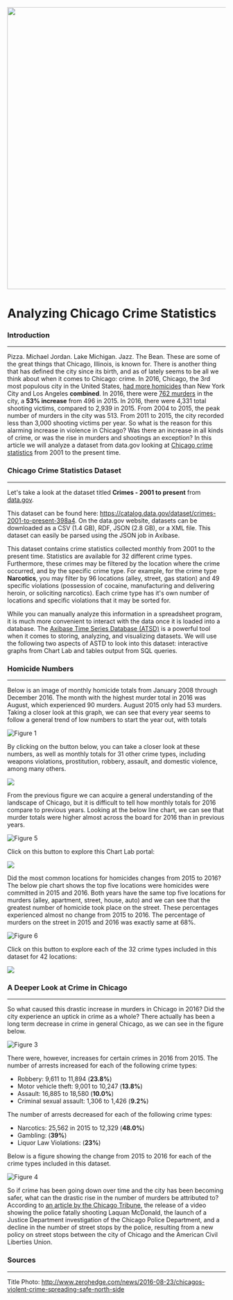  <img src="Images/TitlePhoto.png" width="650" >

Analyzing Chicago Crime Statistics
==================================

### Introduction
----------------

Pizza. Michael Jordan. Lake Michigan. Jazz. The Bean. These are some of the great things that Chicago, Illinois, is known for. There is another thing that has defined the city since its birth, and 
as of lately seems to be all we think about when it comes to Chicago: crime. In 2016, Chicago, the 3rd most populous city in the United States, [had more homicides](http://www.foxnews.com/us/2017/01/01/1-chicagos-bloodiest-years-ends-with-762-homicides.html)
than New York City and Los Angeles **combined**. In 2016, there were [762 murders](http://edition.cnn.com/2017/01/02/us/chicago-murder-rate-2016-visual-guide/) in the city, a **53% increase** from 496
in 2015. In 2016, there were 4,331 total shooting victims, compared to 2,939 in 2015. From 2004 to 2015, the peak number of murders in the city was 513. From 2011 to 2015, the city recorded less 
than 3,000 shooting victims per year. So what is the reason for this alarming increase in violence in Chicago? Was there an increase in all kinds of crime, or was the rise in murders and shootings an 
exception? In this article we will analyze a dataset from data.gov looking at [Chicago crime statistics](https://catalog.data.gov/dataset/crimes-2001-to-present-398a4) from 2001 to the present time.  

### Chicago Crime Statistics Dataset
------------------------------------

Let's take a look at the dataset titled **Crimes - 2001 to present** from [data.gov](https://www.data.gov/).

This dataset can be found here: https://catalog.data.gov/dataset/crimes-2001-to-present-398a4. On the data.gov website, datasets can be downloaded as a CSV (1.4 GB), RDF, JSON (2.8 GB), or a 
XML file. This dataset can easily be parsed using the JSON job in Axibase.

This dataset contains crime statistics collected monthly from 2001 to the present time. Statistics are available for 32 different crime types. Furthermore, these crimes may be filtered by the location
where the crime occurred, and by the specific crime type. For example, for the crime type **Narcotics**, you may filter by 96 locations (alley, street, gas station) and 49 specific violations (possession
of cocaine, manufacturing and delivering heroin, or soliciting narcotics). Each crime type has it's own number of locations and specific violations that it may be sorted for.

While you can manually analyze this information in a spreadsheet program, it is much more convenient to interact with the data once it is loaded into a database. The 
[Axibase Time Series Database (ATSD)](http://axibase.com/products/axibase-time-series-database/) is a powerful tool when it comes to storing, analyzing, and visualizing datasets. We will use the
following two aspects of ASTD to look into this dataset: interactive graphs from Chart Lab and tables output from SQL queries. 

### Homicide Numbers
--------------------

Below is an image of monthly homicide totals from January 2008 through December 2016. The month with the highest murder total in 2016 was August, which experienced 90 murders. August 2015 only had 53 murders.
Taking a closer look at this graph, we can see that every year seems to follow a general trend of low numbers to start the year out, with totals 

![Figure 1](Images/Figure1.png)

By clicking on the button below, you can take a closer look at these numbers, as well as monthly totals for 31 other crime types, including weapons violations, prostitution, robbery, assault, and 
domestic violence, among many others.

[![](Images/button.png)](https://apps.axibase.com/chartlab/3f33d4ba)

From the previous figure we can acquire a general understanding of the landscape of Chicago, but it is difficult to tell how monthly totals for 2016 compare to previous years. Looking at the below
line chart, we can see that murder totals were higher almost across the board for 2016 than in previous years.

![Figure 5](Images/Figure5.png)

Click on this button to explore this Chart Lab portal:

[![](Images/button.png)](https://apps.axibase.com/chartlab/3f33d4ba/13/)

Did the most common locations for homicides changes from 2015 to 2016? The below pie chart shows the top five locations were homicides were committed in 2015 and 2016. Both years have the same top five
locations for murders (alley, apartment, street, house, auto) and we can see that the greatest number of homicide took place on the street. These percentages experienced almost no change from 2015
to 2016. The percentage of murders on the street in 2015 and 2016 was exactly same at 68%.  

![Figure 6](Images/Figure6.png)

Click on this button to explore each of the 32 crime types included in this dataset for 42 locations: 

[![](Images/button.png)](https://apps.axibase.com/chartlab/d5c04002/6/)

### A Deeper Look at Crime in Chicago
-------------------------------------

So what caused this drastic increase in murders in Chicago in 2016? Did the city experience an uptick in crime as a whole? There actually has been a long term decrease in crime in general Chicago, 
as we can see in the figure below. 

![Figure 3](Images/Figure3.png)

There were, however, increases for certain crimes in 2016 from 2015. The number of arrests increased for each of the following crime types: 

* Robbery: 9,611 to 11,894 (**23.8%**)
* Motor vehicle theft: 9,001 to 10,247 (**13.8%**)
* Assault: 16,885 to 18,580 (**10.0%**)
* Criminal sexual assault: 1,306 to 1,426 (**9.2%**)

The number of arrests decreased for each of the following crime types: 

* Narcotics: 25,562 in 2015 to 12,329 (**48.0%**)
* Gambling: (**39%**)
* Liquor Law Violations: (**23%**)
 
Below is a figure showing the change from 2015 to 2016 for each of the crime types included in this dataset.  
    
![Figure 4](Images/Figure4.png)

So if crime has been going down over time and the city has been becoming safer, what can the drastic rise in the number of murders be attributed to? According to [an article by the Chicago Tribune](http://www.chicagotribune.com/news/opinion/editorials/ct-chicago-crime-increase-causes-edit-0118-md-20170117-story.html),
the release of a video showing the police fatally shooting Laquan McDonald, the launch of a Justice Department investigation of the Chicago Police Department, and a decline in the number of street
stops by the police, resulting from a new policy on street stops between the city of Chicago and the American Civil Liberties Union.  























### Sources
-----------

Title Photo: http://www.zerohedge.com/news/2016-08-23/chicagos-violent-crime-spreading-safe-north-side